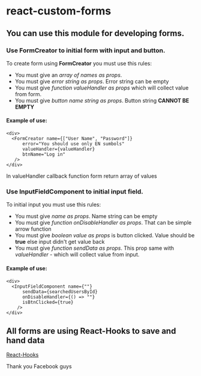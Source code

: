 # react-custom-forms
## You can use this module for developing forms. 

### Use FormCreator to initial form with input and button.
To create form using **FormCreator** you must use this rules:
- You must give an *array of names as props*.
- You must give *error string as props*. Error string can be empty 
- You must give *function valueHandler as props* which will collect value from form.
- You must give *button name string as props*. Button string **CANNOT BE EMPTY**

#### Example of use:
    <div>
      <FormCreator name={["User Name", "Password"]}
          error="You should use only EN sumbols"
          valueHandler={valueHandler}
          btnName="Log in"
       />
    </div>
In valueHandler callback function form return array of values

### Use InputFieldComponent to initial input field. 
To initial input you must use this rules:
- You must give *name as props*. Name string can be empty
- You must give *function onDisableHandler as props*. That can be simple arrow function
- You must give *boolean value as props* is button clicked. Value should be **true** else input didn't get value back
- You must give *function sendData as props*. This prop same with *valueHandler* - which will collect value from input.

#### Example of use:
    <div>
      <InputFieldComponent name={""}
          sendData={searchedUsersById}
          onDisableHandler={() => ""}
          isBtnClicked={true}
        />
    </div>

## All forms are using React-Hooks to save and hand data
[React-Hooks](https://reactjs.org/docs/hooks-faq.html#is-it-safe-to-omit-functions-from-the-list-of-dependencies)

Thank you Facebook guys

